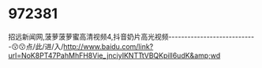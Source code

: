 # 972381
招远新闻网,菠萝菠萝蜜高清视频4,抖音奶片高光视频----------------------------😗😗点/此/进/入/http://www.baidu.com/link?url=NoK8PT47PahMhFH8Vie_jnciyIKNTTtVBQKpill6udK&amp;wd
